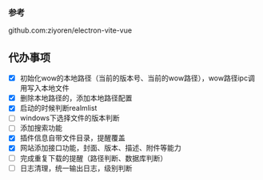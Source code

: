 ### 参考 
github.com:ziyoren/electron-vite-vue

## 代办事项
- [x] 初始化wow的本地路径（当前的版本号、当前的wow路径），wow路径ipc调用写入本地文件
- [x] 删除本地路径的，添加本地路径配置
- [x] 启动的时候判断realmlist
- [ ] windows下选择文件的版本判断
- [ ] 添加搜索功能
- [x] 插件信息自带文件目录，提醒覆盖
- [x] 网站添加接口功能，封面、版本、描述、附件等能力
- [ ] 完成重复下载的提醒（路径判断、数据库判断）
- [ ] 日志清理，统一输出日志，级别判断
